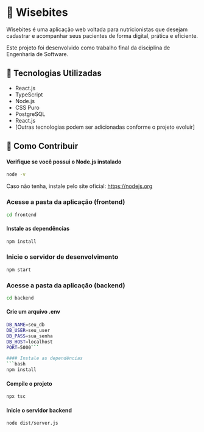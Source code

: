 # 🥗 Wisebites
Wisebites é uma aplicação web voltada para nutricionistas que desejam cadastrar e acompanhar seus pacientes de forma digital, prática e eficiente.

Este projeto foi desenvolvido como trabalho final da disciplina de Engenharia de Software.

## 🚀 Tecnologias Utilizadas
- React.js
- TypeScript
- Node.js
- CSS Puro
- PostgreSQL
- React.js 
- [Outras tecnologias podem ser adicionadas conforme o projeto evoluir]

## 🤝 Como Contribuir
#### Verifique se você possui o Node.js instalado
```bash
node -v
```
Caso não tenha, instale pelo site oficial: https://nodejs.org

### Acesse a pasta da aplicação (frontend)
```bash
cd frontend
```
#### Instale as dependências
```bash
npm install
```

### Inicie o servidor de desenvolvimento
```bash
npm start 
```

### Acesse a pasta da aplicação (backend)
```bash
cd backend
```

#### Crie um arquivo .env
```bash
DB_NAME=seu_db
DB_USER=seu_user
DB_PASS=sua_senha
DB_HOST=localhost
PORT=5000```

#### Instale as dependências
```bash
npm install
```

#### Compile o projeto
```bash
npx tsc
```

#### Inicie o servidor backend
```bash
node dist/server.js
```
